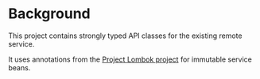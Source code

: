 # Background

This project contains strongly typed API classes for the existing remote service.

It uses annotations from the [Project Lombok project](https://projectlombok.org/index.html) for immutable service beans.

